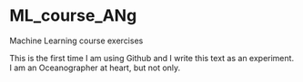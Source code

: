 # ML_course_ANg
Machine Learning course exercises

This is the first time I am using Github and I write this text as an experiment. I am an Oceanographer at heart, but not only.
